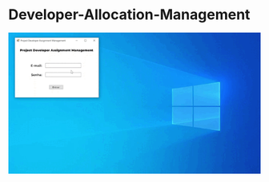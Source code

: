 # Developer-Allocation-Management

<div align="center">
    <img max-height="400em" src="./assets/softwareoperation.gif" alt="Software Operation">
</div>
